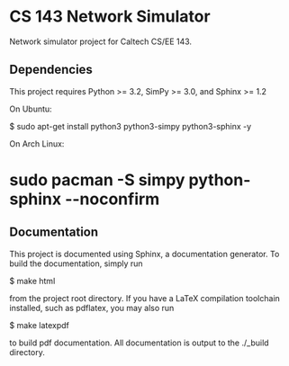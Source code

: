 # CS 143 Network Simulator

Network simulator project for Caltech CS/EE 143.

## Dependencies

This project requires Python >= 3.2, SimPy >= 3.0, and Sphinx >= 1.2

On Ubuntu:

$ sudo apt-get install python3 python3-simpy python3-sphinx -y

On Arch Linux:

# sudo pacman -S simpy python-sphinx --noconfirm

## Documentation

This project is documented using Sphinx, a documentation generator.  To
build the documentation, simply run

$ make html

from the project root directory.  If you have a LaTeX compilation toolchain
installed, such as pdflatex, you may also run

$ make latexpdf

to build pdf documentation.  All documentation is output to the ./_build
directory.
